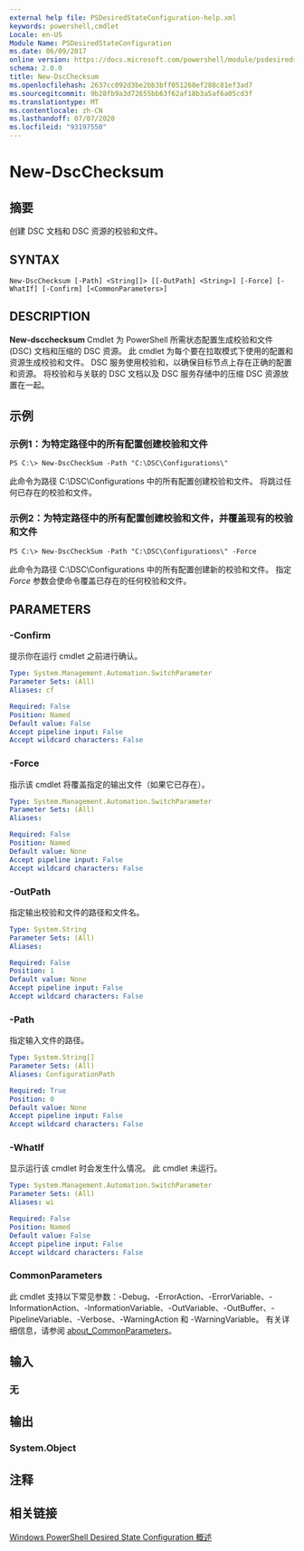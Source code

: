 ```yaml
---
external help file: PSDesiredStateConfiguration-help.xml
keywords: powershell,cmdlet
Locale: en-US
Module Name: PSDesiredStateConfiguration
ms.date: 06/09/2017
online version: https://docs.microsoft.com/powershell/module/psdesiredstateconfiguration/new-dscchecksum?view=powershell-6&WT.mc_id=ps-gethelp
schema: 2.0.0
title: New-DscChecksum
ms.openlocfilehash: 2637cc092d3be2bb3bff051268ef288c81ef3ad7
ms.sourcegitcommit: 9b28fb9a3d72655bb63f62af18b3a5af6a05cd3f
ms.translationtype: MT
ms.contentlocale: zh-CN
ms.lasthandoff: 07/07/2020
ms.locfileid: "93197550"
---
```

# New-DscChecksum

## 摘要
创建 DSC 文档和 DSC 资源的校验和文件。

## SYNTAX

```
New-DscChecksum [-Path] <String[]> [[-OutPath] <String>] [-Force] [-WhatIf] [-Confirm] [<CommonParameters>]
```

## DESCRIPTION

**New-dscchecksum** Cmdlet 为 PowerShell 所需状态配置生成校验和文件 (DSC) 文档和压缩的 DSC 资源。
此 cmdlet 为每个要在拉取模式下使用的配置和资源生成校验和文件。
DSC 服务使用校验和，以确保目标节点上存在正确的配置和资源。
将校验和与关联的 DSC 文档以及 DSC 服务存储中的压缩 DSC 资源放置在一起。

## 示例

### 示例1：为特定路径中的所有配置创建校验和文件

```
PS C:\> New-DscCheckSum -Path "C:\DSC\Configurations\"
```

此命令为路径 C:\DSC\Configurations 中的所有配置创建校验和文件。
将跳过任何已存在的校验和文件。

### 示例2：为特定路径中的所有配置创建校验和文件，并覆盖现有的校验和文件

```
PS C:\> New-DscCheckSum -Path "C:\DSC\Configurations\" -Force
```

此命令为路径 C:\DSC\Configurations 中的所有配置创建新的校验和文件。
指定 *Force* 参数会使命令覆盖已存在的任何校验和文件。

## PARAMETERS

### -Confirm

提示你在运行 cmdlet 之前进行确认。

```yaml
Type: System.Management.Automation.SwitchParameter
Parameter Sets: (All)
Aliases: cf

Required: False
Position: Named
Default value: False
Accept pipeline input: False
Accept wildcard characters: False
```

### -Force

指示该 cmdlet 将覆盖指定的输出文件（如果它已存在）。

```yaml
Type: System.Management.Automation.SwitchParameter
Parameter Sets: (All)
Aliases:

Required: False
Position: Named
Default value: None
Accept pipeline input: False
Accept wildcard characters: False
```

### -OutPath

指定输出校验和文件的路径和文件名。

```yaml
Type: System.String
Parameter Sets: (All)
Aliases:

Required: False
Position: 1
Default value: None
Accept pipeline input: False
Accept wildcard characters: False
```

### -Path

指定输入文件的路径。

```yaml
Type: System.String[]
Parameter Sets: (All)
Aliases: ConfigurationPath

Required: True
Position: 0
Default value: None
Accept pipeline input: False
Accept wildcard characters: False
```

### -WhatIf

显示运行该 cmdlet 时会发生什么情况。
此 cmdlet 未运行。

```yaml
Type: System.Management.Automation.SwitchParameter
Parameter Sets: (All)
Aliases: wi

Required: False
Position: Named
Default value: False
Accept pipeline input: False
Accept wildcard characters: False
```

### CommonParameters

此 cmdlet 支持以下常见参数：-Debug、-ErrorAction、-ErrorVariable、-InformationAction、-InformationVariable、-OutVariable、-OutBuffer、-PipelineVariable、-Verbose、-WarningAction 和 -WarningVariable。 有关详细信息，请参阅 [about_CommonParameters](https://go.microsoft.com/fwlink/?LinkID=113216)。

## 输入

### 无

## 输出

### System.Object

## 注释

## 相关链接

[Windows PowerShell Desired State Configuration 概述](/powershell/scripting/dsc/overview/dscforengineers)

